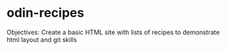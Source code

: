 # odin-recipes
Objectives:
Create a basic HTML site with lists of recipes to demonstrate html layout and git skills
